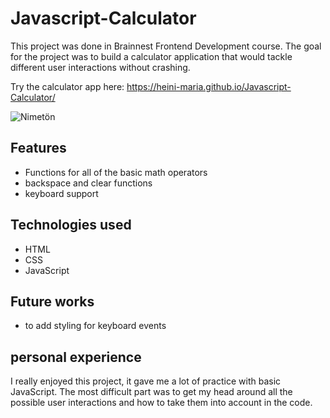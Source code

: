 # Javascript-Calculator

This project was done in Brainnest Frontend Development course. The goal for the project was to build a calculator application that would tackle different user interactions without crashing.

Try the calculator app here:  https://heini-maria.github.io/Javascript-Calculator/

![Nimetön](https://user-images.githubusercontent.com/115211431/208667770-209c455f-6d6a-4002-9cfc-3f453d8ae912.png)


## Features

 * Functions for all of the basic math operators
 * backspace and clear functions
 * keyboard support

## Technologies used
 
* HTML
* CSS
* JavaScript
  
## Future works
  
* to add styling for keyboard events 
 
## personal experience
I really enjoyed this project, it gave me a lot of practice with basic JavaScript. The most difficult part was to get my head around all the possible user interactions and how to take them into account in the code.
